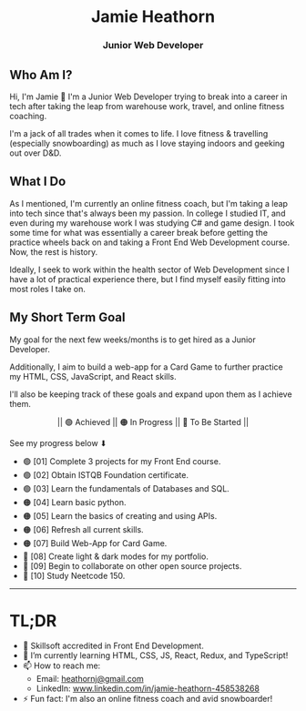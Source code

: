 <h1 align="center">Jamie Heathorn</h1>
<h3 align="center">Junior Web Developer</h3>

## Who Am I?
Hi, I'm Jamie 👋 I'm a Junior Web Developer trying to break into a career in tech after taking the leap from warehouse work, travel, and online fitness coaching.

I'm a jack of all trades when it comes to life. I love fitness & travelling (especially snowboarding) as much as I love staying indoors and geeking out over D&D.

## What I Do
As I mentioned, I'm currently an online fitness coach, but I'm taking a leap into tech since that's always been my passion. In college I studied IT, and even during my warehouse work I was studying C# and game design. I took some time for what was essentially a career break before getting the practice wheels back on and taking a Front End Web Development course. Now, the rest is history.

Ideally, I seek to work within the health sector of Web Development since I have a lot of practical experience there, but I find myself easily fitting into most roles I take on.

## My Short Term Goal
My goal for the next few weeks/months is to get hired as a Junior Developer.

Additionally, I aim to build a web-app for a Card Game to further practice my HTML, CSS, JavaScript, and React skills.

I'll also be keeping track of these goals and expand upon them as I achieve them.

<div align="center">|| 🟢 Achieved || 🟠 In Progress || 🔴 To Be Started ||</div>

See my progress below ⬇

* 🟢 [01] Complete 3 projects for my Front End course.
* 🟢 [02] Obtain ISTQB Foundation certificate.
* 🟢 [03] Learn the fundamentals of Databases and SQL.
* 🟠 [04] Learn basic python.
* 🟠 [05] Learn the basics of creating and using APIs.
* 🟠 [06] Refresh all current skills.
* 🟠 [07] Build Web-App for Card Game.
* 🔴 [08] Create light & dark modes for my portfolio.
* 🔴 [09] Begin to collaborate on other open source projects.
* 🔴 [10] Study Neetcode 150.

---

# TL;DR
- 🏅 Skillsoft accredited in Front End Development.
- 🌱 I’m currently learning HTML, CSS, JS, React, Redux, and TypeScript!
- 📫 How to reach me:
  - Email: heathornj@gmail.com
  - LinkedIn: www.linkedin.com/in/jamie-heathorn-458538268
- ⚡ Fun fact: I'm also an online fitness coach and avid snowboarder!
